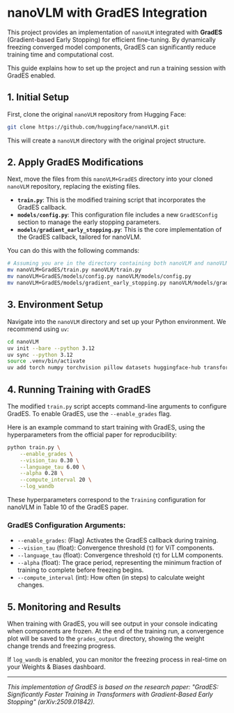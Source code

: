 # nanoVLM with GradES Integration

This project provides an implementation of `nanoVLM` integrated with **GradES** (Gradient-based Early Stopping) for efficient fine-tuning. By dynamically freezing converged model components, GradES can significantly reduce training time and computational cost.

This guide explains how to set up the project and run a training session with GradES enabled.

## 1. Initial Setup

First, clone the original `nanoVLM` repository from Hugging Face:

```bash
git clone https://github.com/huggingface/nanoVLM.git
```

This will create a `nanoVLM` directory with the original project structure.

## 2. Apply GradES Modifications

Next, move the files from this `nanoVLM+GradES` directory into your cloned `nanoVLM` repository, replacing the existing files.

- **`train.py`**: This is the modified training script that incorporates the GradES callback.
- **`models/config.py`**: This configuration file includes a new `GradESConfig` section to manage the early stopping parameters.
- **`models/gradient_early_stopping.py`**: This is the core implementation of the GradES callback, tailored for nanoVLM.

You can do this with the following commands:

```bash
# Assuming you are in the directory containing both nanoVLM and nanoVLM+GradES
mv nanoVLM+GradES/train.py nanoVLM/train.py
mv nanoVLM+GradES/models/config.py nanoVLM/models/config.py
mv nanoVLM+GradES/models/gradient_early_stopping.py nanoVLM/models/gradient_early_stopping.py
```

## 3. Environment Setup

Navigate into the `nanoVLM` directory and set up your Python environment. We recommend using `uv`:

```bash
cd nanoVLM
uv init --bare --python 3.12
uv sync --python 3.12
source .venv/bin/activate
uv add torch numpy torchvision pillow datasets huggingface-hub transformers wandb matplotlib
```

## 4. Running Training with GradES

The modified `train.py` script accepts command-line arguments to configure GradES. To enable GradES, use the `--enable_grades` flag.

Here is an example command to start training with GradES, using the hyperparameters from the official paper for reproducibility:

```bash
python train.py \
    --enable_grades \
    --vision_tau 0.30 \
    --language_tau 6.00 \
    --alpha 0.28 \
    --compute_interval 20 \
    --log_wandb
```

These hyperparameters correspond to the `Training` configuration for nanoVLM in Table 10 of the GradES paper.

### GradES Configuration Arguments:

- `--enable_grades`: (Flag) Activates the GradES callback during training.
- `--vision_tau` (float): Convergence threshold (τ) for ViT components.
- `--language_tau` (float): Convergence threshold (τ) for LLM components.
- `--alpha` (float): The grace period, representing the minimum fraction of training to complete before freezing begins.
- `--compute_interval` (int): How often (in steps) to calculate weight changes.

## 5. Monitoring and Results

When training with GradES, you will see output in your console indicating when components are frozen. At the end of the training run, a convergence plot will be saved to the `grades_output` directory, showing the weight change trends and freezing progress.

If `log_wandb` is enabled, you can monitor the freezing process in real-time on your Weights & Biases dashboard.

---
*This implementation of GradES is based on the research paper: "GradES: Significantly Faster Training in Transformers with Gradient-Based Early Stopping" (arXiv:2509.01842).*

